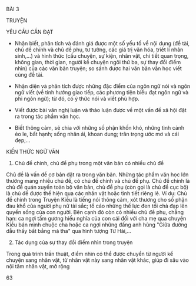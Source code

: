 BÀI 3

TRUYỆN

YÊU CẦU CẦN ĐẠT

- Nhận biết, phân tích và đánh giá được một số yếu tố về nội dung (đề tài, chủ đề chính và chủ đề phụ, tư tưởng, các giá trị văn hóa, triết lí nhân sinh,...) và hình thức (cấu chuyện, sự kiện, nhân vật, chi tiết quan trọng, không gian, thời gian, người kể chuyện ngôi thứ ba, sự thay đổi điểm nhìn) của các văn bản truyện; so sánh được hai văn bản văn học viết cùng đề tài.

- Nhận diện và phân tích được những đặc điểm của ngôn ngữ nói và ngôn ngữ viết (về tính hướng giao tiếp, các phương tiện biểu đạt ngôn ngữ và phi ngôn ngữ); từ đó, có ý thức nói và viết phù hợp.

- Viết được bài văn nghị luận và thảo luận được về một vấn đề xã hội đặt ra trong tác phẩm văn học.

- Biết thông cảm, sẻ chia với những số phận khốn khó, những tình cảnh éo le, bất hạnh; sống nhân ái, khoan dung; trân trọng ước mơ và cái đẹp;...

KIẾN THỨC NGỮ VĂN

1. Chủ đề chính, chủ đề phụ trong một văn bản có nhiều chủ đề

Chủ đề là vấn đề cơ bản đặt ra trong văn bản. Những tác phẩm văn học lớn thường mang nhiều chủ đề, có chủ đề chính và chủ đề phụ. Chủ đề chính là chủ đề quán xuyến toàn bộ văn bản, chủ đề phụ (còn gọi là chủ đề cục bộ) là chủ đề được thể hiện qua các nhân vật hoặc tình tiết riêng lẻ. Ví dụ: Chủ đề chính trong Truyện Kiều là tiếng nói thông cảm, xót thương cho số phận đau khổ của người phụ nữ tài sắc; tố cáo những thế lực đen tối chà đạp lên quyền sống của con người. Bên cạnh đó còn có nhiều chủ đề phụ, chẳng hạn: ca ngợi tấm gương hiếu nghĩa của con cái đối với cha mẹ qua chuyện Kiều bán mình chuộc cha hoặc ca ngợi những đấng anh hùng "Giữa đường dẫu thấy bất bằng mà tha" qua hình tượng Từ Hải,...

2. Tác dụng của sự thay đổi điểm nhìn trong truyện

Trong quá trình trần thuật, điểm nhìn có thể được chuyển từ người kể chuyện sang nhân vật, từ nhân vật này sang nhân vật khác, giúp đi sâu vào nội tâm nhân vật, mở rộng

63